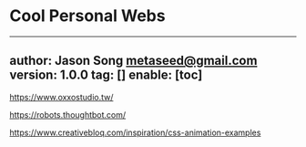 # Cool Personal Webs
---
author: Jason Song <metaseed@gmail.com>
version: 1.0.0
tag: []
enable: [toc]
---

https://www.oxxostudio.tw/

https://robots.thoughtbot.com/

https://www.creativebloq.com/inspiration/css-animation-examples